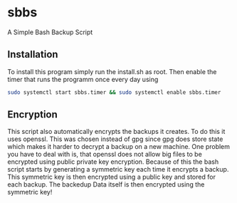 # sbbs
A Simple Bash Backup Script

## Installation
To install this program simply run the install.sh as root.
Then enable the timer that runs the programm once every day using
```bash
sudo systemctl start sbbs.timer && sudo systemctl enable sbbs.timer
```


## Encryption
This script also automatically encrypts the backups it creates. To do this it
uses openssl. This was chosen instead of gpg since gpg does store state which
makes it harder to decrypt a backup on a new machine. One problem you have to
deal with is, that openssl does not allow big files to be encrypted using
public private key encryption. Because of this the bash script starts by
generating a symmetric key each time it encrypts a backup. This symmetric key
is then encrypted using a public key and stored for each backup. The backedup
Data itself is then encrypted using the symmetric key!


